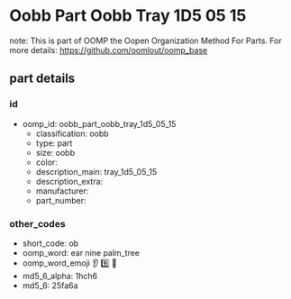 # Oobb Part Oobb Tray 1D5 05 15  

note: This is part of OOMP the Oopen Organization Method For Parts. For more details: https://github.com/oomlout/oomp_base

##  part details





### id
* oomp_id: oobb_part_oobb_tray_1d5_05_15
  * classification: oobb
  * type: part
  * size: oobb
  * color: 
  * description_main: tray_1d5_05_15
  * description_extra: 
  * manufacturer: 
  * part_number: 

### other_codes
* short_code: ob
* oomp_word: ear nine palm_tree
* oomp_word_emoji :ear: :nine: :palm_tree:
* md5_6_alpha: 1hch6
* md5_6: 25fa6a